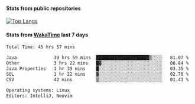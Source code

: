 #### Stats from public repositories

[![Top Langs](https://github-readme-stats.vercel.app/api/top-langs/?username=hyoghurt&layout=compact&exclude_repo=multiserver,docker_compose&langs_count=6)](https://github.com/anuraghazra/github-readme-stats)

#### Stats from [WakaTime](https://wakatime.com/@hyoghurt) last 7 days
<!--START_SECTION:waka-->

```txt
Total Time: 45 hrs 57 mins

Java              39 hrs 59 mins  ████████████████████▒░░░░   81.07 %
Other             3 hrs 22 mins   █▓░░░░░░░░░░░░░░░░░░░░░░░   06.84 %
Java Properties   1 hr 39 mins    █░░░░░░░░░░░░░░░░░░░░░░░░   03.35 %
SQL               1 hr 22 mins    ▓░░░░░░░░░░░░░░░░░░░░░░░░   02.78 %
CSV               42 mins         ▒░░░░░░░░░░░░░░░░░░░░░░░░   01.43 %

Operating systems: Linux
Editors: IntelliJ, Neovim
```

<!--END_SECTION:waka-->
